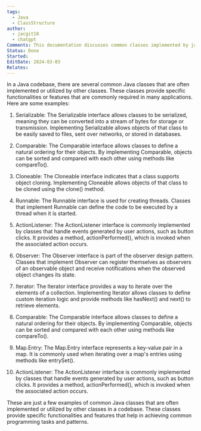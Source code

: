 ```yaml
---
tags:
  - Java
  - ClassStructure
author:
  - jacgit18
  - chatgpt
Comments: This documentation discusses common classes implemented by java classes.
Status: Done
Started: 
EditDate: 2024-03-03
Relates:
---
```

In a Java codebase, there are several common Java classes that are often implemented or utilized by other classes. These classes provide specific functionalities or features that are commonly required in many applications. Here are some examples:

1. Serializable: The Serializable interface allows classes to be serialized, meaning they can be converted into a stream of bytes for storage or transmission. Implementing Serializable allows objects of that class to be easily saved to files, sent over networks, or stored in databases.

2. Comparable: The Comparable interface allows classes to define a natural ordering for their objects. By implementing Comparable, objects can be sorted and compared with each other using methods like compareTo().

3. Cloneable: The Cloneable interface indicates that a class supports object cloning. Implementing Cloneable allows objects of that class to be cloned using the clone() method.

4. Runnable: The Runnable interface is used for creating threads. Classes that implement Runnable can define the code to be executed by a thread when it is started.

5. ActionListener: The ActionListener interface is commonly implemented by classes that handle events generated by user actions, such as button clicks. It provides a method, actionPerformed(), which is invoked when the associated action occurs.

6. Observer: The Observer interface is part of the observer design pattern. Classes that implement Observer can register themselves as observers of an observable object and receive notifications when the observed object changes its state.

7. Iterator: The Iterator interface provides a way to iterate over the elements of a collection. Implementing Iterator allows classes to define custom iteration logic and provide methods like hasNext() and next() to retrieve elements.

8. Comparable: The Comparable interface allows classes to define a natural ordering for their objects. By implementing Comparable, objects can be sorted and compared with each other using methods like compareTo().

9. Map.Entry: The Map.Entry interface represents a key-value pair in a map. It is commonly used when iterating over a map's entries using methods like entrySet().

10. ActionListener: The ActionListener interface is commonly implemented by classes that handle events generated by user actions, such as button clicks. It provides a method, actionPerformed(), which is invoked when the associated action occurs.

These are just a few examples of common Java classes that are often implemented or utilized by other classes in a codebase. These classes provide specific functionalities and features that help in achieving common programming tasks and patterns.